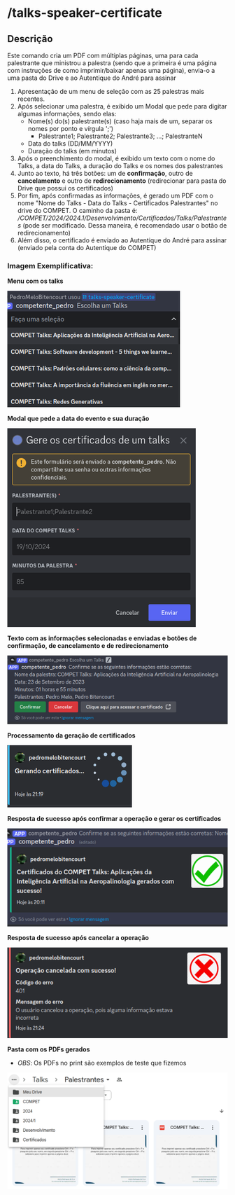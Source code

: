 # /talks-speaker-certificate

## Descrição

Este comando cria um PDF com múltiplas páginas, uma para cada palestrante que ministrou a palestra (sendo que a primeira é uma página com instruções de como imprimir/baixar apenas uma página), envia-o a uma pasta do Drive e ao Autentique do André para assinar

1. Apresentação de um menu de seleção com as 25 palestras mais recentes.
2. Após selecionar uma palestra, é exibido um Modal que pede para digitar algumas informações, sendo elas:
    - Nome(s) do(s) palestrante(s) (caso haja mais de um, separar os nomes por ponto e vírgula ';')
        - Palestrante1; Palestrante2; Palestrante3; ...; PalestranteN
    - Data do talks (DD/MM/YYYY)
    - Duração do talks (em minutos)
3. Após o preenchimento do modal, é exibido um texto com o nome do Talks, a data do Talks, a duração do Talks e os nomes dos palestrantes
4. Junto ao texto, há três botões: um de **confirmação**, outro de **cancelamento** e outro de **redirecionamento** (redirecionar para pasta do Drive que possui os certificados)
5. Por fim, após confirmadas as informações, é gerado um PDF com o nome "Nome do Talks - Data do Talks - Certificados Palestrantes" no drive do COMPET. O caminho da pasta é: */COMPET/2024/2024.1/Desenvolvimento/Certificados/Talks/Palestrantes* (pode ser modificado. Dessa maneira, é recomendado usar o botão de redirecionamento)
6. Além disso, o certificado é enviado ao Autentique do André para assinar (enviado pela conta do Autentique do COMPET)


### Imagem Exemplificativa:
**Menu com os talks**

![Menu com os 25 talks mais recentes](./assets/talks-speaker-certificate-1.png)

**Modal que pede a data do evento e sua duração**

![Modal que pede a data do evento e sua duracao](./assets/talks-speaker-certificate-2.png)

**Texto com as informações selecionadas e enviadas e botões de confirmação, de cancelamento e de redirecionamento**

![Texto reconfirmando informacoes e butoes](./assets/talks-speaker-certificate-3.png)

**Processamento da geração de certificados**

![Processamento da geracao de certificados](./assets/talks-certificate-5.png)

**Resposta de sucesso após confirmar a operação e gerar os certificados**

![Resposta de sucesso apos geracao dos certificados](./assets/talks-speaker-certificate-4.png)

**Resposta de sucesso após cancelar a operação**

![Resposta de sucesso apos cancelamento da operacao](./assets/talks-certificate-6.png)

**Pasta com os PDFs gerados**

* *OBS*: Os PDFs no print são exemplos de teste que fizemos

![Pasta com os pdfs gerados pelo comando](./assets/talks-speaker-certificate-7.png)